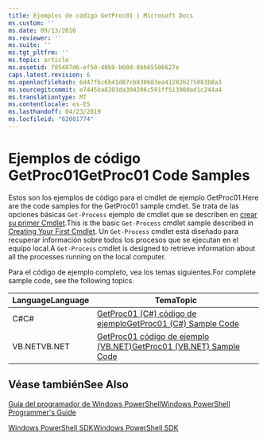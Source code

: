 ```yaml
---
title: Ejemplos de código GetProc01 | Microsoft Docs
ms.custom: ''
ms.date: 09/13/2016
ms.reviewer: ''
ms.suite: ''
ms.tgt_pltfrm: ''
ms.topic: article
ms.assetid: f85487d6-ef50-40b9-b60d-8bb65506627e
caps.latest.revision: 6
ms.openlocfilehash: 6d47fbc6b41d87cb830683ea412826275083b8a3
ms.sourcegitcommit: e7445ba8203da304286c591ff513900ad1c244a4
ms.translationtype: MT
ms.contentlocale: es-ES
ms.lasthandoff: 04/23/2019
ms.locfileid: "62081774"
---
```

# <a name="getproc01-code-samples"></a><span data-ttu-id="7ca62-102">Ejemplos de código GetProc01</span><span class="sxs-lookup"><span data-stu-id="7ca62-102">GetProc01 Code Samples</span></span>

<span data-ttu-id="7ca62-103">Estos son los ejemplos de código para el cmdlet de ejemplo GetProc01.</span><span class="sxs-lookup"><span data-stu-id="7ca62-103">Here are the code samples for the GetProc01 sample cmdlet.</span></span> <span data-ttu-id="7ca62-104">Se trata de las opciones básicas `Get-Process` ejemplo de cmdlet que se describen en [crear su primer Cmdlet](../cmdlet/creating-a-cmdlet-without-parameters.md).</span><span class="sxs-lookup"><span data-stu-id="7ca62-104">This is the basic `Get-Process` cmdlet sample described in [Creating Your First Cmdlet](../cmdlet/creating-a-cmdlet-without-parameters.md).</span></span> <span data-ttu-id="7ca62-105">Un `Get-Process` cmdlet está diseñado para recuperar información sobre todos los procesos que se ejecutan en el equipo local.</span><span class="sxs-lookup"><span data-stu-id="7ca62-105">A `Get-Process` cmdlet is designed to retrieve information about all the processes running on the local computer.</span></span>

<span data-ttu-id="7ca62-106">Para el código de ejemplo completo, vea los temas siguientes.</span><span class="sxs-lookup"><span data-stu-id="7ca62-106">For complete sample code, see the following topics.</span></span>

|<span data-ttu-id="7ca62-107">Language</span><span class="sxs-lookup"><span data-stu-id="7ca62-107">Language</span></span>|<span data-ttu-id="7ca62-108">Tema</span><span class="sxs-lookup"><span data-stu-id="7ca62-108">Topic</span></span>|
|--------------|-----------|
|<span data-ttu-id="7ca62-109">C#</span><span class="sxs-lookup"><span data-stu-id="7ca62-109">C#</span></span>|[<span data-ttu-id="7ca62-110">GetProc01 (C#) código de ejemplo</span><span class="sxs-lookup"><span data-stu-id="7ca62-110">GetProc01 (C#) Sample Code</span></span>](./getproc01-csharp-sample-code.md)|
|<span data-ttu-id="7ca62-111">VB.NET</span><span class="sxs-lookup"><span data-stu-id="7ca62-111">VB.NET</span></span>|[<span data-ttu-id="7ca62-112">GetProc01 código de ejemplo (VB.NET)</span><span class="sxs-lookup"><span data-stu-id="7ca62-112">GetProc01 (VB.NET) Sample Code</span></span>](./getproc01-vb-net-sample-code.md)|

## <a name="see-also"></a><span data-ttu-id="7ca62-113">Véase también</span><span class="sxs-lookup"><span data-stu-id="7ca62-113">See Also</span></span>

[<span data-ttu-id="7ca62-114">Guía del programador de Windows PowerShell</span><span class="sxs-lookup"><span data-stu-id="7ca62-114">Windows PowerShell Programmer's Guide</span></span>](./windows-powershell-programmer-s-guide.md)

[<span data-ttu-id="7ca62-115">Windows PowerShell SDK</span><span class="sxs-lookup"><span data-stu-id="7ca62-115">Windows PowerShell SDK</span></span>](../windows-powershell-reference.md)